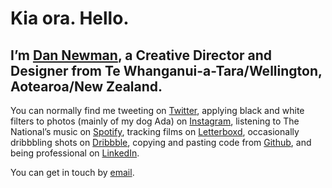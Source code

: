 # Kia ora. Hello.
## I’m [Dan Newman](https://dan.newman.is), a Creative Director and Designer from Te Whanganui-a-Tara/Wellington, Aotearoa/New Zealand.

You can normally find me tweeting on [Twitter](https://www.twitter.com/danserif), applying black and white filters to photos (mainly of my dog Ada) on [Instagram](https://www.instagram.com/danserif), listening to The National’s music on [Spotify](https://open.spotify.com/user/danserif), tracking films on [Letterboxd](https://www.letterboxd.com/danserif), occasionally dribbbling shots on [Dribbble](https://www.dribbble.com/danserif), copying and pasting code from [Github](https://www.github.com/danserif), and being professional on [LinkedIn](https://www.linkedin.com/in/danserif).

You can get in touch by [email](mailto:dan@newman.is).
